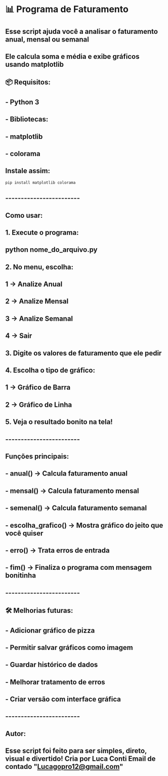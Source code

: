 # 📊 Programa de Faturamento

## Esse script ajuda você a analisar o faturamento anual, mensal ou semanal
## Ele calcula soma e média e exibe gráficos usando matplotlib

## 📦 Requisitos:
## - Python 3
## - Bibliotecas:
##   - matplotlib
##   - colorama

## Instale assim:
```
pip install matplotlib colorama
```

## ------------------------

## Como usar:
## 1. Execute o programa:
##    python nome_do_arquivo.py

## 2. No menu, escolha:
##    1 → Analize Anual
##    2 → Analize Mensal
##   3 → Analize Semanal
##    4 → Sair

## 3. Digite os valores de faturamento que ele pedir

## 4. Escolha o tipo de gráfico:
##    1 → Gráfico de Barra
##    2 → Gráfico de Linha

## 5. Veja o resultado bonito na tela!

## ------------------------

## Funções principais:
## - anual() → Calcula faturamento anual
## - mensal() → Calcula faturamento mensal
## - semenal() → Calcula faturamento semanal
## - escolha_grafico() → Mostra gráfico do jeito que você quiser
## - erro() → Trata erros de entrada
## - fim() → Finaliza o programa com mensagem bonitinha

## ------------------------

## 🛠 Melhorias futuras:
## - Adicionar gráfico de pizza
## - Permitir salvar gráficos como imagem
## - Guardar histórico de dados
## - Melhorar tratamento de erros
## - Criar versão com interface gráfica

## ------------------------

## Autor:
## Esse script foi feito para ser simples, direto, visual e divertido! Cria por Luca Conti Email de contado "Lucagopro12@gmail.com"
